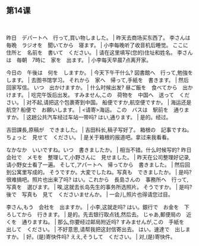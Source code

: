 ## 第14课
 

昨日　デパートへ　行って,買い物しました。  |  昨天去商场买东西了。
李さんは　毎晩　ラジオを　聞いてから　寝ます。  |  小李每晚听了收音机后睡觉。
ここに　住所と　名前を　書いて　ください。  |  请在这里填写(您的)住址和姓名。
李さんは　毎朝　7時に　家を　出ます。  |  小李每天早晨7点离开家。


今日の　午後は　何を　しますか。  |  今天下午干什么?
図書館へ　行って,勉強を　します。  |  去图书馆学习。
それから　家へ　帰って,手紙を　書きます。  |  然后回家写信。
いつ　出かけますか。  |  什么时候出发?
昼ご飯を　食べてから　出かけます。  |  吃完午饭后出发。
すみません,この　荷物を　中国へ　送って　ください。  |  对不起,请把这个包裹寄到中国。
船便ですか,航空便ですか。  |  海运还是航空?
船便で　お願いします。  |  <请寄>海运。
この　バスは　駅前を　通りますか。  |  这趟公共汽车经过车站一带吗?
はい,通ります。  |  是的。经过。


吉田課長,原稿が　できました。  |  吉田科长,稿子写好了。
箱根の　記事ですね。ちょっと　見せて　ください。  |  是关于箱根的报道吧。拿过来我看看。


なかなか　いいですね。いつ　書きましたか。  |  相当不错。什么时候写的?
昨日　会社で　メモを　整理して,小野さんに　見せました。  |  昨天在公司整理好记录,请小野女士看了一遍。
そして,アパートへ　帰ってから　書きました。  |  然后回到公寓里写成的。
そうですか。大変でしたね。写真も　できましたか。  |  是吗? 很难搞吧。照片也出来了吗?
はい。これから　長島さんの　事務所へ　行って,写真を　選びます。  |  唉,这就去长岛先生的事务所选照片。
そうですか。  |  是吗?
後で　写真も　見て　くださいませんか。  |  一会儿,照片也得请您过目。


李さん,もう　会社を　出ますか。  |  小李,这就走吗?
はい。銀行で　お金を　下ろしてから　行きます。  |  是的。先去银行取点钱,然后去。
じゃあ,郵便局の　近くを　通りますね。  |  那么,你要经过邮局附近吗?
すみませんが,この　手紙を　出して　ください。  |  不好意思,请帮我把这封信寄出去。
はい。速達で　出しますか。  |  好。(是)寄快件吗?
ええ,そうして　ください。  |  对,(是)寄快件。